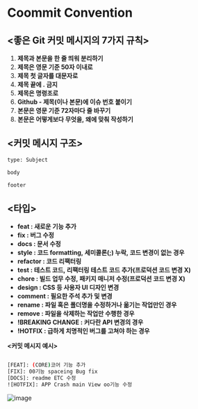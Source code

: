 # Coommit Convention

## **<좋은 Git 커밋 메시지의 7가지 규칙>**

1. **제목과 본문을 한 줄 띄워 분리하기**
2. **제목은 영문 기준 50자 이내로**
3. **제목 첫 글자를 대문자로**
4. **제목 끝에 . 금지**
5. **제목은 명령조로**
6. **Github - 제목(이나 본문)에 이슈 번호 붙이기**
7. **본문은 영문 기준 72자마다 줄 바꾸기**
8. **본문은 어떻게보다 무엇을, 왜에 맞춰 작성하기**

## **<커밋 메시지 구조>**

```bash
type: Subject

body

footer
```

## **<타입>**

- **feat : 새로운 기능 추가**
- **fix : 버그 수정**
- **docs : 문서 수정**
- **style : 코드 formatting, 세미콜론(;) 누락, 코드 변경이 없는 경우**
- **refactor : 코드 리팩터링**
- **test : 테스트 코드, 리팩터링 테스트 코드 추가(프로덕션 코드 변경 X)**
- **chore : 빌드 업무 수정, 패키지 매니저 수정(프로덕션 코드 변경 X)**
- **design : CSS 등 사용자 UI 디자인 변경**
- **comment : 필요한 주석 추가 및 변경**
- **rename : 파일 혹은 폴더명을 수정하거나 옮기는 작업만인 경우**
- **remove : 파일을 삭제하는 작업만 수행한 경우**
- **!BREAKING CHANGE : 커다란 API 변경의 경우**
- **!HOTFIX : 급하게 치명적인 버그를 고쳐야 하는 경우**

****<커밋 메시지 예시>****

```bash

[FEAT]: (CORE)코어 기능 추가
[FIX]: 00기능 spaceing Bug fix
[DOCS]: readme ETC 수정
![HOTFIX]: APP Crash main View oo기능 수정


```

![image](https://github.com/Nueyne-APP/.github/assets/83629930/8ad5da0c-b21f-4519-b8c7-dcfee58b4114)
